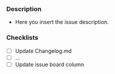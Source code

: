 ### Description

- Here you insert the issue description. 

### Checklists

- [ ] Update Changelog.md
- [ ] ...
- [ ] Update issue board column
